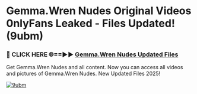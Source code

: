 # Gemma.Wren Nudes Original Videos 0nlyFans Leaked - Files Updated! (9ubm)

<h3>🔴 CLICK HERE 🌐==►► <a href="https://tinyurl.com/y5r63du9" rel="nofollow">Gemma.Wren Nudes Updated Files</a></h3>

Get Gemma.Wren Nudes and all content. Now you can access all videos and pictures of Gemma.Wren Nudes. New Updated Files 2025!

[![9ubm](https://i.imgur.com/UVo9nyh.gif)](https://tinyurl.com/y5r63du9)
